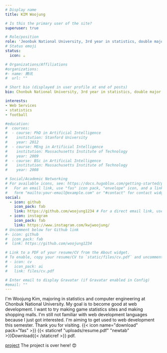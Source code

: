 ```yaml
---
# Display name
title: KIM Woojung

# Is this the primary user of the site?
superuser: true

# Role/position
role: 'Jeonbuk National University, 3rd year in statistics, double major in computer engineering'
# Status emoji
status:
  icon: ☕️

# Organizations/Affiliations
#organizations:
#- name: 腾讯
#  url: ""

# Short bio (displayed in user profile at end of posts)
bio: Chonbuk National University, 3rd year in statistics, double major in computer engineering

interests:
- Web Services
- statistics
- football

#education:
#  courses:
#  - course: PhD in Artificial Intelligence
#    institution: Stanford University
#    year: 2012
#  - course: MEng in Artificial Intelligence
#    institution: Massachusetts Institute of Technology
#    year: 2009
#  - course: BSc in Artificial Intelligence
#    institution: Massachusetts Institute of Technology
#    year: 2008

# Social/Academic Networking
# For available icons, see: https://docs.hugoblox.com/getting-started/page-builder/#icons
#   For an email link, use "fas" icon pack, "envelope" icon, and a link in the
#   form "mailto:your-email@example.com" or "#contact" for contact widget.
social:
  - icon: github
    icon_pack: fab
    link: https://github.com/woojung1234 # For a direct email link, use "mailto:test@example.org".
  - icon: instagram
    icon_pack: fab
    link: https://www.instagram.com/kwjwoojung/
# Uncomment below for Github link
#- icon: github
#  icon_pack: fab
#  link: https://github.com/woojung1234

# Link to a PDF of your resume/CV from the About widget.
# To enable, copy your resume/CV to `static/files/cv.pdf` and uncomment the lines below.
# - icon: cv
#   icon_pack: ai
#   link: files/cv.pdf

# Enter email to display Gravatar (if Gravatar enabled in Config)
#email: ""
---
```


I'm Woojung Kim, majoring in statistics and computer engineering at Chonbuk National University. My goal is to become good at web development. I want to try making game statistics sites and making shopping malls. I'm still not familiar with web development languages because I just got interested. I'm aiming to get used to web development this semester. Thank you for visiting.
{{< icon name="download" pack="fas" >}} {{< staticref "uploads/resume.pdf" "newtab" >}}Download{{< /staticref >}} pdf.

[project](https://woojung1234.github.io/ko/project/) The project is over here! 😍